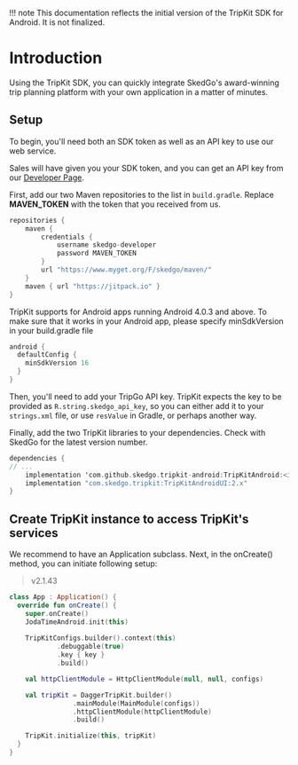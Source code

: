 !!! note
    This documentation reflects the initial version of the TripKit SDK for Android. It is not finalized.
    
# Introduction

Using the TripKit SDK, you can quickly integrate SkedGo's award-winning trip planning platform with your own application
in a matter of minutes.

## Setup

To begin, you'll need both an SDK token as well as an API key to use our web service.

Sales will have given you your SDK token, and you can get an API key from our [Developer Page](https://developer.tripgo.com).

First, add our two Maven repositories to the list in `build.gradle`. Replace **MAVEN_TOKEN** with the token that you received
from us.

```kotlin
repositories {
    maven {
        credentials {
            username skedgo-developer
            password MAVEN_TOKEN
        }
        url "https://www.myget.org/F/skedgo/maven/"
    }
    maven { url "https://jitpack.io" }
}
```
TripKit supports for Android apps running Android 4.0.3 and above. To make sure that it works in your Android app, please specify minSdkVersion in your build.gradle file

```kotlin
android {
  defaultConfig {
    minSdkVersion 16
  }
}
```

Then, you'll need to add your TripGo API key. TripKit expects the key to be provided as `R.string.skedgo_api_key`,
so you can either add it to your `strings.xml` file, or use `resValue` in Gradle, or perhaps another way. 

Finally, add the two TripKit libraries to your dependencies. Check with SkedGo for the latest version number.

```kotlin
dependencies {
// ...
    implementation 'com.github.skedgo.tripkit-android:TripKitAndroid:<insert-newest-version-here>'
    implementation "com.skedgo.tripkit:TripKitAndroidUI:2.x"
}
```

## Create TripKit instance to access TripKit's services

We recommend to have an Application subclass. Next, in the onCreate() method, you can initiate following setup:

> v2.1.43
```kotlin
class App : Application() {
  override fun onCreate() {
    super.onCreate()
    JodaTimeAndroid.init(this)
    
    TripKitConfigs.builder().context(this)
            .debuggable(true)          
            .key { key }
            .build()

	val httpClientModule = HttpClientModule(null, null, configs)

	val tripKit = DaggerTripKit.builder()
                .mainModule(MainModule(configs))
                .httpClientModule(httpClientModule)
                .build()

    TripKit.initialize(this, tripKit)            
  }
}
```
